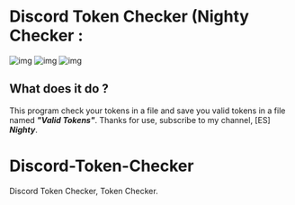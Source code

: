 # Discord Token Checker (Nighty Checker : 
![img](https://zupimages.net/up/20/32/mlsz.png)
![img](https://zupimages.net/up/20/32/eo7g.png)
![img](https://zupimages.net/up/20/32/17a5.png)
## What does it do ?
This program check your tokens in a file and save you valid tokens in a file named ***"Valid Tokens"***.
Thanks for use, subscribe to my channel, [ES] ***Nighty***.




# Discord-Token-Checker
Discord Token Checker, Token Checker.
